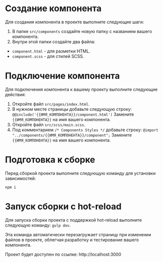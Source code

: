 # Создание компонента

Для создания компонента в проекте выполните следующие шаги:

1. В папке `src/components` создайте новую папку с названием вашего компонента.
2. Внутри этой папки создайте два файла:
  - `component.html` - для разметки HTML.
  - `component.scss` - для стилей SCSS.

# Подключение компонента

Для подключения компонента к вашему проекту выполните следующие действия:

1. Откройте файл `src/pages/index.html`.
2. В нужном месте страницы добавьте следующую строку:
  `@@include('{{ИМЯ_КОМПОНЕНТА}}/component.html')`
  Замените `{{ИМЯ_КОМПОНЕНТА}}` на имя вашего компонента.
3. Откройте файл `src/scss/main.scss`.
4. Под комментарием `/* Components Styles */` добавьте строку:
`@import "../components/{{ИМЯ_КОМПОНЕНТА}}/component";`
Замените `{{ИМЯ_КОМПОНЕНТА}}` на имя вашего компонента.

# Подготовка к сборке

Перед сборкой проекта выполните следующую команду для установки зависимостей:

`npm i`

# Запуск сборки с hot-reload

Для запуска сборки проекта с поддержкой hot-reload выполните следующую команду: `gulp dev`.

Эта команда автоматически перезагружает страницу при изменении файлов в проекте, облегчая разработку и тестирование вашего компонента.

Проект будет доступен по ссылке: http://localhost:3000
